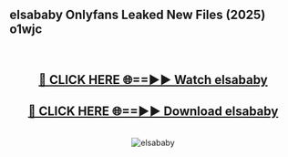 <h2>elsababy Onlyfans Leaked New Files (2025) o1wjc</h2>
<br>
<div align="center">
<h2><a href="https://mediafiles.top/elsababy&ref=git" rel="nofollow">🔴 CLICK HERE 🌐==►► Watch elsababy</a></h2>
<h2><a href="https://mediafiles.top/elsababy&ref=git" rel="nofollow">🔴 CLICK HERE 🌐==►► Download elsababy</a></h2>
<br>
<a href="https://mediafiles.top/elsababy&ref=git" rel="nofollow" data-target="animated-image.originalLink"><img src="https://i.ibb.co.com/xMMVF88/686577567.gif" alt="elsababy" style="max-width: 100%; display: inline-block;" data-target="animated-image.originalImage"></a>
</div>
<br>
<br>